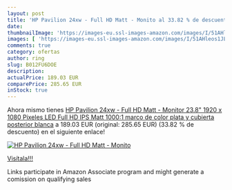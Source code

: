 ```yaml
---
layout: post
title: 'HP Pavilion 24xw - Full HD Matt - Monito al 33.82 % de descuento'
date: 
thumbnailImage: 'https://images-eu.ssl-images-amazon.com/images/I/51AHleos1JL._SL200_.jpg'
images: [ 'https://images-eu.ssl-images-amazon.com/images/I/51AHleos1JL._SL200_.jpg' ]
comments: true
category: ofertas
author: ring
slug: B012FU6DOE
description:
actualPrice: 189.03 EUR
comparePrice: 285.65 EUR
inStock: true
---
```


Ahora mismo tienes [HP Pavilion 24xw - Full HD Matt - Monitor 23.8"  1920 x 1080 Pixeles  LED  Full HD  IPS  Matt  1000:1   marco de color plata y cubierta posterior blanca](https://www.amazon.es/dp/B012FU6DOE/?tag=tolees-21) a 189.03 EUR (original: 285.65 EUR) (33.82 %  de descuento) en el siguiente enlace!

[![HP Pavilion 24xw - Full HD Matt - Monito](https://images-eu.ssl-images-amazon.com/images/I/51AHleos1JL._SL200_.jpg)](https://www.amazon.es/dp/B012FU6DOE/?tag=tolees-21)

[Visítala!!!](https://www.amazon.es/dp/B012FU6DOE/?tag=tolees-21)

Links participate in Amazon Associate program and might generate a comission on qualifying sales
